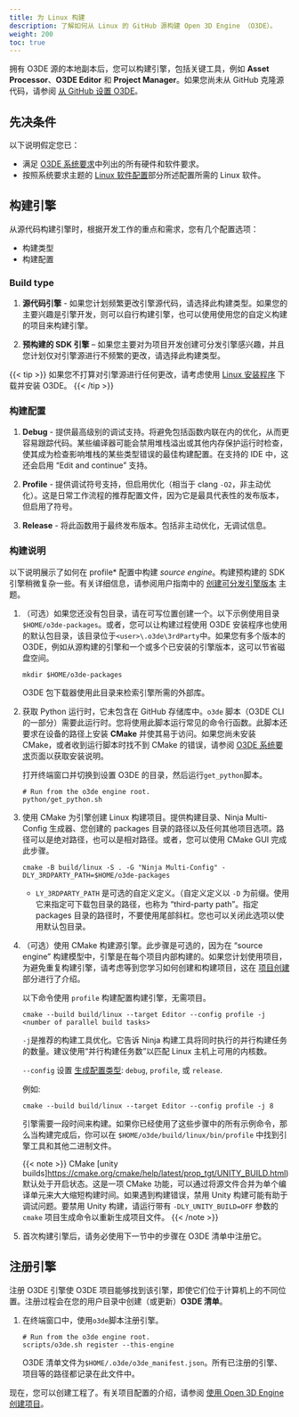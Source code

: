 ```yaml
---
title: 为 Linux 构建
description: 了解如何从 Linux 的 GitHub 源构建 Open 3D Engine （O3DE）。
weight: 200
toc: true
---
```


拥有 O3DE 源的本地副本后，您可以构建引擎，包括关键工具，例如 **Asset Processor**、**O3DE Editor** 和 **Project Manager**。如果您尚未从 GitHub 克隆源代码，请参阅 [从 GitHub 设置 O3DE](../setup-from-github)。

## 先决条件

以下说明假定您已：

* 满足 [O3DE 系统要求](/docs/welcome-guide/requirements)中列出的所有硬件和软件要求。
* 按照系统要求主题的 [Linux 软件配置](/docs/welcome-guide/requirements/#linux)部分所述配置所需的 Linux 软件。

## 构建引擎

从源代码构建引擎时，根据开发工作的重点和需求，您有几个配置选项：

* 构建类型
* 构建配置

### Build type

1. **源代码引擎** - 如果您计划频繁更改引擎源代码，请选择此构建类型。如果您的主要兴趣是引擎开发，则可以自行构建引擎，也可以使用使用您的自定义构建的项目来构建引擎。

1. **预构建的 SDK 引擎** – 如果您主要对为项目开发创建可分发引擎感兴趣，并且您计划仅对引擎源进行不频繁的更改，请选择此构建类型。

{{< tip >}}
如果您不打算对引擎源进行任何更改，请考虑使用 [Linux 安装程序](/docs/welcome-guide/setup/installing-linux/) 下载并安装 O3DE。
{{< /tip >}}

### 构建配置

1. **Debug** - 提供最高级别的调试支持。将避免包括函数内联在内的优化，从而更容易跟踪代码。某些编译器可能会禁用堆栈溢出或其他内存保护运行时检查，使其成为检查影响堆栈的某些类型错误的最佳构建配置。在支持的 IDE 中，这还会启用 “Edit and continue” 支持。

1. **Profile** - 提供调试符号支持，但启用优化（相当于 clang `-O2`，非主动优化）。这是日常工作流程的推荐配置文件，因为它是最具代表性的发布版本，但启用了符号。

1. **Release** - 将此函数用于最终发布版本。包括非主动优化，无调试信息。

### 构建说明

以下说明展示了如何在 profile* 配置中构建 *source engine*。构建预构建的 SDK 引擎稍微复杂一些。有关详细信息，请参阅用户指南中的 [创建可分发引擎版本](/docs/user-guide/build/distributable-engine) 主题。

1. （可选）如果您还没有包目录，请在可写位置创建一个。以下示例使用目录 `$HOME/o3de-packages`。或者，您可以让构建过程使用 O3DE 安装程序也使用的默认包目录，该目录位于`<user>\.o3de\3rdParty`中。如果您有多个版本的 O3DE，例如从源构建的引擎和一个或多个已安装的引擎版本，这可以节省磁盘空间。

    ```shell
    mkdir $HOME/o3de-packages
    ```

    O3DE 包下载器使用此目录来检索引擎所需的外部库。

1. 获取 Python 运行时，它未包含在 GitHub 存储库中。`o3de` 脚本（O3DE CLI 的一部分）需要此运行时。您将使用此脚本运行常见的命令行函数。此脚本还要求在设备的路径上安装 **CMake** 并使其易于访问。如果您尚未安装 CMake，或者收到运行脚本时找不到 CMake 的错误，请参阅 [O3DE 系统要求](/docs/welcome-guide/requirements)页面以获取安装说明。

    打开终端窗口并切换到设置 O3DE 的目录，然后运行`get_python`脚本。

    ```shell
    # Run from the o3de engine root.
    python/get_python.sh
    ```

1. 使用 CMake 为引擎创建 Linux 构建项目。提供构建目录、Ninja Multi-Config 生成器、您创建的 packages 目录的路径以及任何其他项目选项。路径可以是绝对路径，也可以是相对路径。或者，您可以使用 CMake GUI 完成此步骤。

    ```shell
    cmake -B build/linux -S . -G "Ninja Multi-Config" -DLY_3RDPARTY_PATH=$HOME/o3de-packages
    ```

    * `LY_3RDPARTY_PATH` 是可选的自定义定义。（自定义定义以 `-D` 为前缀。使用它来指定可下载包目录的路径，也称为 “third-party path”。指定 packages 目录的路径时，不要使用尾部斜杠。您也可以关闭此选项以使用默认包目录。

1. （可选）使用 CMake 构建源引擎。此步骤是可选的，因为在 “source engine” 构建模型中，引擎是在每个项目内部构建的。如果您计划使用项目，为避免重复构建引擎，请考虑等到您学习如何创建和构建项目，这在 [项目创建](/docs/welcome-guide/create/)部分进行了介绍。

    以下命令使用 `profile` 构建配置构建引擎，无需项目。

    ```shell
    cmake --build build/linux --target Editor --config profile -j <number of parallel build tasks>
    ```

    `-j`是推荐的构建工具优化。它告诉 Ninja 构建工具将同时执行的并行构建任务的数量。建议使用“并行构建任务数”以匹配 Linux 主机上可用的内核数。

    `--config` 设置 [生成配置类型](/docs/user-guide/build/configure-and-build.md#generated-build-configurations): `debug`, `profile`, 或 `release`.

    例如:

    ```shell
    cmake --build build/linux --target Editor --config profile -j 8
    ```

    引擎需要一段时间来构建。如果你已经使用了这些步骤中的所有示例命令，那么当构建完成后，你可以在 `$HOME/o3de/build/linux/bin/profile` 中找到引擎工具和其他二进制文件。

    {{< note >}}
CMake [unity builds]https://cmake.org/cmake/help/latest/prop_tgt/UNITY_BUILD.html)默认处于开启状态。这是一项 CMake 功能，可以通过将源文件合并为单个编译单元来大大缩短构建时间。如果遇到构建错误，禁用 Unity 构建可能有助于调试问题。要禁用 Unity 构建，请运行带有 `-DLY_UNITY_BUILD=OFF`  参数的 `cmake` 项目生成命令以重新生成项目文件。
    {{< /note >}}

1. 首次构建引擎后，请务必使用下一节中的步骤在 O3DE 清单中注册它。

## 注册引擎

注册 O3DE 引擎使 O3DE 项目能够找到该引擎，即使它们位于计算机上的不同位置。注册过程会在您的用户目录中创建（或更新）**O3DE 清单**。

1. 在终端窗口中，使用`o3de`脚本注册引擎。

    ```shell
    # Run from the o3de engine root.
    scripts/o3de.sh register --this-engine
    ```

    O3DE 清单文件为`$HOME/.o3de/o3de_manifest.json`。所有已注册的引擎、项目等的路径都记录在此文件中。

现在，您可以创建工程了。有关项目配置的介绍，请参阅 [使用 Open 3D Engine 创建项目](/docs/welcome-guide/create)。
